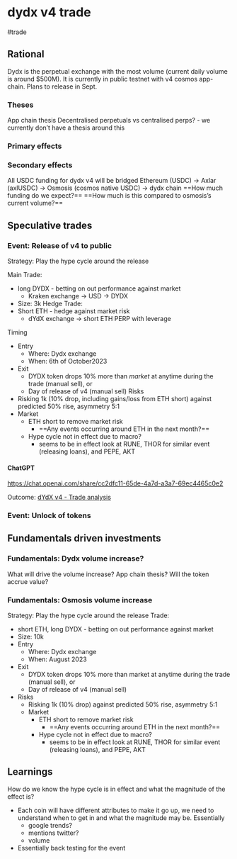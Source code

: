# dydx v4 trade
#trade
## Rational
Dydx is the perpetual exchange with the most volume (current daily volume is around $500M). It is currently in public testnet with v4 cosmos app-chain. Plans to release in Sept.
### Theses
App chain thesis
Decentralised perpetuals vs centralised perps? - we currently don’t have a thesis around this
### Primary effects
### Secondary effects
All USDC funding for dydx v4 will be bridged Ethereum (USDC) -> Axlar (axlUSDC) -> Osmosis (cosmos native USDC) -> dydx chain
==How much funding do we expect?==
==How much is this compared to osmosis’s current volume?==
## Speculative trades
### Event: Release of v4 to public
Strategy: Play the hype cycle around the release

Main Trade:
* long DYDX - betting on out performance against market
  * Kraken exchange -> USD -> DYDX
* Size: 3k
Hedge Trade:
* Short ETH - hedge against market risk
  * dYdX exchange -> short ETH PERP with leverage

Timing
* Entry
  * Where: Dydx exchange
  * When: 6th of October2023
* Exit
  * DYDX token drops 10% more than _market_ at anytime during the trade (manual sell), or
  * Day of release of v4 (manual sell)
Risks
* Risking 1k (10% drop, including gains/loss from ETH short) against predicted 50% rise, asymmetry 5:1
* Market
  * ETH short to remove market risk
    * ==Any events occurring around ETH in the next month?==
  * Hype cycle not in effect due to macro?
    * seems to be in effect look at RUNE, THOR for similar event (releasing loans), and PEPE, AKT

#### ChatGPT  
https://chat.openai.com/share/cc2dfc11-65de-4a7d-a3a7-69ec4465c0e2

Outcome: 
[dYdX v4 - Trade analysis](https://docs.google.com/spreadsheets/d/102WYbB16gpsN8r-VgeExJZ-og74Dvm69upJ0Yb-XWno/edit#gid=0)

### Event: Unlock of tokens

## Fundamentals driven investments
### Fundamentals: Dydx volume increase?
What will drive the volume increase? App chain thesis?
Will the token accrue value?
### Fundamentals: Osmosis volume increase
Strategy: Play the hype cycle around the release
Trade:
* short ETH, long DYDX - betting on out performance against market
* Size: 10k
* Entry
  * Where: Dydx exchange
  * When: August 2023
* Exit
  * DYDX token drops 10% more than market at anytime during the trade (manual sell), or
  * Day of release of v4 (manual sell)
* Risks
  * Risking 1k (10% drop) against predicted 50% rise, asymmetry 5:1
  * Market
    * ETH short to remove market risk
      * ==Any events occurring around ETH in the next month?==
    * Hype cycle not in effect due to macro?
      * seems to be in effect look at RUNE, THOR for similar event (releasing loans), and PEPE, AKT
## Learnings

How do we know the hype cycle is in effect and what the magnitude of the effect is?
* Each coin will have different attributes to make it go up, we need to understand when to get in and what the magnitude may be. Essentially
  * google trends?
  * mentions twitter?
  * volume
* Essentially back testing for the event 






